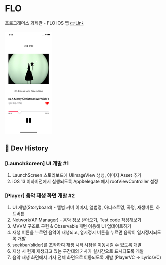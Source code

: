 # FLO
프로그래머스 과제관 - FLO iOS 앱 [👉Link](https://programmers.co.kr/skill_check_assignments/2)

<img src = "Images/Simulator_ScreenShot_iPhone11.png" width="30%" height="30%">

## 👣 Dev History
### [LaunchScreen] UI 개발 #1
1. LaunchScreen 스토리보드에 UIImageView 생성, 이미지 Asset 추가
2. iOS 13 이하버전에서 실행되도록 AppDelegate 에서 rootViewController 설정

### [Player] 음악 재생 화면 개발 #2
1. UI 개발(Storyboard) - 앨범 커버 이미지, 앨범명, 아티스트명, 곡명, 재생버튼, 하트버튼
2. Network(APIManager) - 음악 정보 받아오기, Test code 작성해보기
3. MVVM 구조로 구현 & Observable 패턴 이용해 UI 업데이트하기
4. 재생 버튼을 누르면 음악이 재생되고, 일시정지 버튼을 누르면 음악이 일시정지되도록 개발
5. seekbar(slider)를 조작하여 재생 시작 시점을 이동시킬 수 있도록 개발
6. 재생 시 현재 재생되고 있는 구간대의 가사가 실시간으로 표시되도록 개발
7. 음악 재생 화면에서 가사 전체 화면으로 이동되도록 개발 (PlayerVC → LyricsVC)
